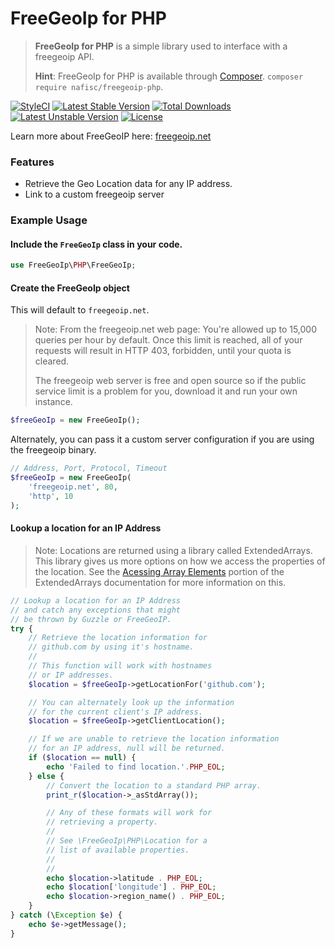 # FreeGeoIp for PHP
> **FreeGeoIp for PHP** is a simple library used to interface with a freegeoip API.
>
> **Hint**: FreeGeoIp for PHP is available through [Composer](https://getcomposer.org). `composer require nafisc/freegeoip-php`.

[![StyleCI](https://styleci.io/repos/115560334/shield?style=flat)](https://styleci.io/repos/115560334)
[![Latest Stable Version](https://poser.pugx.org/nafisc/freegeoip-php/v/stable?format=flat)](https://packagist.org/packages/nafisc/freegeoip-php)
[![Total Downloads](https://poser.pugx.org/nafisc/freegeoip-php/downloads?format=flat)](https://packagist.org/packages/nafisc/freegeoip-php)
[![Latest Unstable Version](https://poser.pugx.org/nafisc/freegeoip-php/v/unstable?format=flat)](https://packagist.org/packages/nafisc/freegeoip-php)
[![License](https://poser.pugx.org/nafisc/freegeoip-php/license?format=flat)](https://packagist.org/packages/nafisc/freegeoip-php)

Learn more about FreeGeoIP here: [freegeoip.net](http://freegeoip.net)

### Features
* Retrieve the Geo Location data for any IP address.
* Link to a custom freegeoip server

### Example Usage

#### Include the `FreeGeoIp` class in your code.
```php
use FreeGeoIp\PHP\FreeGeoIp;
```

#### Create the FreeGeoIp object

This will default to `freegeoip.net`.
> Note: From the freegeoip.net web page:
> You're allowed up to 15,000 queries per hour by default. Once this limit is reached, all of your requests will result in HTTP 403, forbidden, until your quota is cleared.
>
>The freegeoip web server is free and open source so if the public service limit is a problem for you, download it and run your own instance.
```php
$freeGeoIp = new FreeGeoIp();
```

Alternately, you can pass it a custom server configuration if you are using the freegeoip binary.
```php
// Address, Port, Protocol, Timeout
$freeGeoIp = new FreeGeoIp(
    'freegeoip.net', 80,
    'http', 10
);
```

#### Lookup a location for an IP Address

> Note: Locations are returned using a library called ExtendedArrays.
> This library gives us more options on how we access the properties of the location.
> See the [Acessing Array Elements](https://github.com/nathan-fiscaletti/extended-arrays/blob/master/Examples/Managing%20Arrays.md#accessing-array-elements) portion of the ExtendedArrays documentation for more information on this.

```php
// Lookup a location for an IP Address
// and catch any exceptions that might
// be thrown by Guzzle or FreeGeoIP.
try {
    // Retrieve the location information for 
    // github.com by using it's hostname.
    // 
    // This function will work with hostnames
    // or IP addresses.
    $location = $freeGeoIp->getLocationFor('github.com');

    // You can alternately look up the information
    // for the current client's IP address.
    $location = $freeGeoIp->getClientLocation();

    // If we are unable to retrieve the location information
    // for an IP address, null will be returned.
    if ($location == null) {
        echo 'Failed to find location.'.PHP_EOL;
    } else {
        // Convert the location to a standard PHP array.
        print_r($location->_asStdArray());

        // Any of these formats will work for 
        // retrieving a property.
        //
        // See \FreeGeoIp\PHP\Location for a
        // list of available properties.
        //
        //
        echo $location->latitude . PHP_EOL;
        echo $location['longitude'] . PHP_EOL;
        echo $location->region_name() . PHP_EOL;
    }
} catch (\Exception $e) {
    echo $e->getMessage();
}
```
